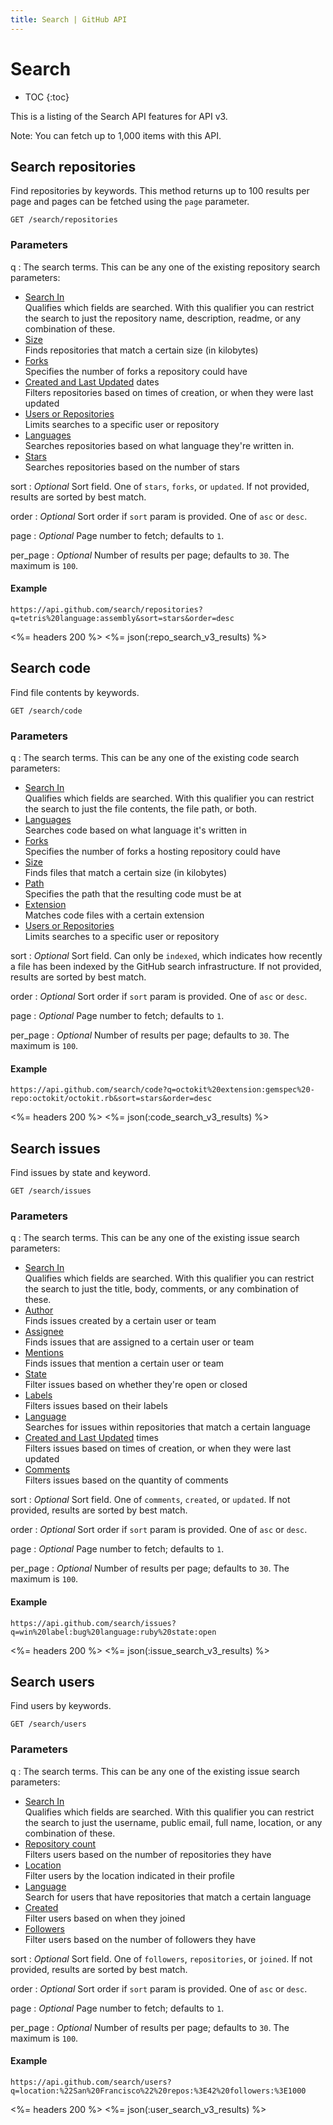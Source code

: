 ```yaml
---
title: Search | GitHub API
---
```


# Search

* TOC
{:toc}

This is a listing of the Search API features for API v3.

Note: You can fetch up to 1,000 items with this API.

## Search repositories

Find repositories by keywords. This method returns up to 100 results per page and
pages can be fetched using the `page` parameter.

    GET /search/repositories

### Parameters

q
: The search terms. This can be any one of the existing repository search parameters:
 
   * [Search In](https://help.github.com/articles/searching-repositories#search-in)  
     Qualifies which fields are searched. With this qualifier you can restrict the 
     search to just the repository name, description, readme, or
     any combination of these.
   * [Size](https://help.github.com/articles/searching-repositories#size)  
      Finds repositories that match a certain size (in kilobytes)
   * [Forks](https://help.github.com/articles/searching-repositories#forks)  
      Specifies the number of forks a repository could have
   * [Created and Last Updated](https://help.github.com/articles/searching-repositories#created-and-last-updated) dates  
      Filters repositories based on times of creation, or when they were last updated  
   * [Users or Repositories](https://help.github.com/articles/searching-repositories#users-organizations-and-repositories)  
      Limits searches to a specific user or repository
   * [Languages](https://help.github.com/articles/searching-repositories#languages)  
      Searches repositories based on what language they're written in.
   * [Stars](https://help.github.com/articles/searching-repositories#stars)  
      Searches repositories based on the number of stars

sort
: _Optional_ Sort field. One of `stars`, `forks`, or `updated`. If not
provided, results are sorted by best match.

order
: _Optional_ Sort order if `sort` param is provided. One of `asc` or `desc`.

page
: _Optional_ Page number to fetch; defaults to `1`.

per_page
: _Optional_ Number of results per page; defaults to `30`. The maximum is `100`.

#### Example

```
https://api.github.com/search/repositories?q=tetris%20language:assembly&sort=stars&order=desc
```

<%= headers 200 %>
<%= json(:repo_search_v3_results) %>

## Search code

Find file contents by keywords.

    GET /search/code

### Parameters

q
: The search terms. This can be any one of the existing code search parameters:
 
   * [Search In](https://help.github.com/articles/searching-code#search-in)  
     Qualifies which fields are searched. With this qualifier you can restrict the 
     search to just the file contents, the file path, or both.
   * [Languages](https://help.github.com/articles/searching-code#language)  
      Searches code based on what language it's written in
   * [Forks](https://help.github.com/articles/searching-code#forks)  
      Specifies the number of forks a hosting repository could have
   * [Size](https://help.github.com/articles/searching-code#size)  
      Finds files that match a certain size (in kilobytes)
   * [Path](https://help.github.com/articles/searching-code#path)  
      Specifies the path that the resulting code must be at
   * [Extension](https://help.github.com/articles/searching-code#extension)  
      Matches code files with a certain extension
   * [Users or Repositories](https://help.github.com/articles/searching-code#users-organizations-and-repositories)  
      Limits searches to a specific user or repository

sort
: _Optional_ Sort field. Can only be `indexed`, which indicates how recently
a file has been indexed by the GitHub search infrastructure. If not
provided, results are sorted by best match.

order
: _Optional_ Sort order if `sort` param is provided. One of `asc` or `desc`.

page
: _Optional_ Page number to fetch; defaults to `1`.

per_page
: _Optional_ Number of results per page; defaults to `30`. The maximum is `100`.

#### Example

```
https://api.github.com/search/code?q=octokit%20extension:gemspec%20-repo:octokit/octokit.rb&sort=stars&order=desc
```

<%= headers 200 %>
<%= json(:code_search_v3_results) %>

## Search issues

Find issues by state and keyword.

    GET /search/issues

### Parameters

q
: The search terms. This can be any one of the existing issue search parameters:
 
   * [Search In](https://help.github.com/articles/searching-issues#search-in)  
     Qualifies which fields are searched. With this qualifier you can restrict the 
     search to just the title, body, comments, or any combination of these.
   * [Author](https://help.github.com/articles/searching-issues#author)  
     Finds issues created by a certain user or team
   * [Assignee](https://help.github.com/articles/searching-issues#assignee)  
     Finds issues that are assigned to a certain user or team
   * [Mentions](https://help.github.com/articles/searching-issues#mentions)  
     Finds issues that mention a certain user or team
   * [State](https://help.github.com/articles/searching-issues#state)  
     Filter issues based on whether they're open or closed
   * [Labels](https://help.github.com/articles/searching-issues#labels)  
     Filters issues based on their labels
   * [Language](https://help.github.com/articles/searching-issues#language)  
     Searches for issues within repositories that match a certain language
   * [Created and Last Updated](https://help.github.com/articles/searching-issues#created-and-last-updated) times  
      Filters issues based on times of creation, or when they were last updated  
   * [Comments](https://help.github.com/articles/searching-issues#comments)  
      Filters issues based on the quantity of comments

sort
: _Optional_ Sort field. One of `comments`, `created`, or `updated`. If not
provided, results are sorted by best match.

order
: _Optional_ Sort order if `sort` param is provided. One of `asc` or `desc`.

page
: _Optional_ Page number to fetch; defaults to `1`.

per_page
: _Optional_ Number of results per page; defaults to `30`. The maximum is `100`.

#### Example

```
https://api.github.com/search/issues?q=win%20label:bug%20language:ruby%20state:open
```

<%= headers 200 %>
<%= json(:issue_search_v3_results) %>

## Search users

Find users by keywords.

    GET /search/users

### Parameters

q
: The search terms. This can be any one of the existing issue search parameters:
 
   * [Search In](https://help.github.com/articles/searching-users#search-in)  
     Qualifies which fields are searched. With this qualifier you can restrict 
     the search to just the username, public email, full name, location, or any 
     combination of these.
   * [Repository count](https://help.github.com/articles/searching-users#repository-count)  
     Filters users based on the number of repositories they have
   * [Location](https://help.github.com/articles/searching-users#location)  
     Filter users by the location indicated in their profile
   * [Language](https://help.github.com/articles/searching-users#language)  
     Search for users that have repositories that match a certain language
   * [Created](https://help.github.com/articles/searching-users#created)  
     Filter users based on when they joined
   * [Followers](https://help.github.com/articles/searching-users#followers)  
     Filter users based on the number of followers they have

sort
: _Optional_ Sort field. One of `followers`, `repositories`, or `joined`. If not
provided, results are sorted by best match.

order
: _Optional_ Sort order if `sort` param is provided. One of `asc` or `desc`.

page
: _Optional_ Page number to fetch; defaults to `1`.

per_page
: _Optional_ Number of results per page; defaults to `30`. The maximum is `100`.

#### Example

```
https://api.github.com/search/users?q=location:%22San%20Francisco%22%20repos:%3E42%20followers:%3E1000
```

<%= headers 200 %>
<%= json(:user_search_v3_results) %>